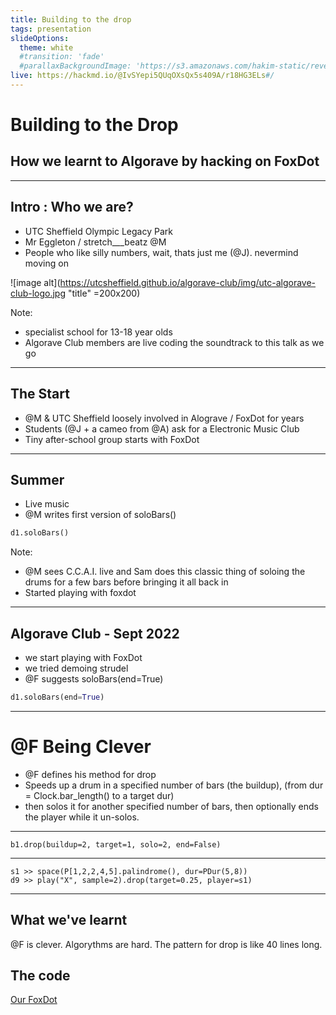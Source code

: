 ```yaml
---
title: Building to the drop
tags: presentation
slideOptions:
  theme: white
  #transition: 'fade'
  #parallaxBackgroundImage: 'https://s3.amazonaws.com/hakim-static/reveal-js/reveal-parallax-1.jpg'
live: https://hackmd.io/@IvSYepi5QUqOXsQx5s409A/r18HG3ELs#/
---
```


# Building to the Drop 
## How we learnt to Algorave by hacking on FoxDot

---

## Intro : Who we are?

- UTC Sheffield Olympic Legacy Park
- Mr Eggleton / stretch___beatz @M
- People who like silly numbers, wait, thats just me (@J). nevermind moving on

![image alt](https://utcsheffield.github.io/algorave-club/img/utc-algorave-club-logo.jpg "title" =200x200)


Note: 
  - specialist school for 13-18 year olds
  - Algorave Club members are live coding the soundtrack to this talk as we go


---


## The Start

- @M & UTC Sheffield loosely involved in Alograve / FoxDot for years
- Students (@J + a cameo from @A) ask for a Electronic Music Club
- Tiny after-school group starts with FoxDot

---

## Summer

- Live music
- @M writes first version of soloBars()

```python
d1.soloBars()
```

Note:
- @M sees C.C.A.I. live and Sam does this classic thing of soloing the drums for a few bars before bringing it all back in
- Started playing with foxdot



---

## Algorave Club - Sept 2022

- we start playing with FoxDot
- we tried demoing strudel
- @F suggests soloBars(end=True)

```python
d1.soloBars(end=True)
```

---

# @F Being Clever 

- @F defines his method for drop
- Speeds up a drum in a specified number of bars (the buildup), (from dur = Clock.bar_length() to a target dur) 
- then solos it for another specified number of bars, then optionally ends the player while it un-solos. 

---

```python!
b1.drop(buildup=2, target=1, solo=2, end=False)
```



---

```python!
s1 >> space(P[1,2,2,4,5].palindrome(), dur=PDur(5,8))
d9 >> play("X", sample=2).drop(target=0.25, player=s1)

```

---

## What we've learnt
@F is clever.
Algorythms are hard.
The pattern for drop is like 40 lines long.

## The code

[Our FoxDot](https://github.com/UTCSheffield/FoxDot)

